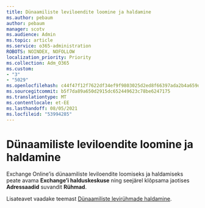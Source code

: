 ```yaml
---
title: Dünaamiliste leviloendite loomine ja haldamine
ms.author: pebaum
author: pebaum
manager: scotv
ms.audience: Admin
ms.topic: article
ms.service: o365-administration
ROBOTS: NOINDEX, NOFOLLOW
localization_priority: Priority
ms.collection: Adm_O365
ms.custom:
- "3"
- "5029"
ms.openlocfilehash: c44f47f12f7622df34ef9f9803025d2ed8f66397ada2b4a659df9b4d2dc75781
ms.sourcegitcommit: b5f7da89a650d2915dc652449623c78be6247175
ms.translationtype: MT
ms.contentlocale: et-EE
ms.lasthandoff: 08/05/2021
ms.locfileid: "53994285"
---
```

# <a name="creating-and-managing-dynamic-distribution-lists"></a>Dünaamiliste leviloendite loomine ja haldamine

Exchange Online’is dünaamiliste leviloendite loomiseks ja haldamiseks peate avama **Exchange’i halduskeskuse** ning seejärel klõpsama jaotises **Adressaadid** suvandit **Rühmad**.

Lisateavet vaadake teemast [Dünaamiliste levirühmade haldamine](https://docs.microsoft.com/exchange/recipients-in-exchange-online/manage-dynamic-distribution-groups/manage-dynamic-distribution-groups).
